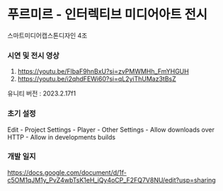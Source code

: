 # 푸르미르 - 인터렉티브 미디어아트 전시
스마트미디어캡스톤디자인 4조

### 시연 및 전시 영상
1. https://youtu.be/FlbaF9hnBxU?si=zvPMWMHh_FmYHGUH
2. https://youtu.be/i2qhdFEWi60?si=qL2yiThUMaz3tBsZ

유니티 버전 : 2023.2.17f1

### 초기 설정
Edit - Project Settings - Player - Other Settings - Allow downloads over HTTP - Allow in developments builds

### 개발 일지
https://docs.google.com/document/d/1f-c5OM1qJM1y_PvZ4wbTsK1eH_iQy4oCP_F2FQ7V8NU/edit?usp=sharing
